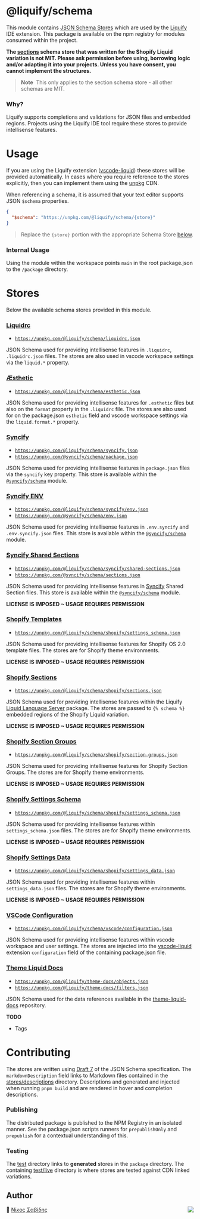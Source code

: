 # @liquify/schema

This module contains [JSON Schema Stores](https://json-schema.org/) which are used by the [Liquify](https://liquify.dev) IDE extension. This package is available on the npm registry for modules consumed within the project.

**The [sections](#shopify-sections) schema store that was written for the Shopify Liquid variation is not MIT. Please ask permission before using, borrowing logic and/or adapting it into your projects. Unless you have consent, you cannot implement the structures.**

> **Note**&nbsp;
> This only applies to the section schema store - all other schemas are MIT.

### Why?

Liquify supports completions and validations for JSON files and embedded regions. Projects using the Liquify IDE tool require these stores to provide intellisense features.

# Usage

If you are using the Liquify extension ([vscode-liquid](https://github.com/panoply/vscode-liquid)) these stores will be provided automatically. In cases where you require reference to the stores explicitly, then you can implement them using the [unpkg](https://unpkg.com/) CDN.

When referencing a schema, it is assumed that your text editor supports JSON `$schema` properties.

```json
{
  "$schema": "https://unpkg.com/@liquify/schema/{store}"
}
```

> Replace the `{store}` portion with the appropriate Schema Store [below](#schema-stores).

### Internal Usage

Using the module within the workspace points `main` in the root package.json to the `/package` directory.

# Stores

Below the available schema stores provided in this module.

### [Liquidrc](https://unpkg.com/@liquify/schema/liquidrc.json)

- [`https://unpkg.com/@liquify/schema/liquidrc.json`](https://unpkg.com/@liquify/schema/liquidrc.json)

JSON Schema used for providing intellisense features in `.liquidrc`, `.liquidrc.json` files. The stores are also used in vscode workspace settings via the `liquid.*` property.

### [Æsthetic](https://unpkg.com/@liquify/schema/esthetic.json)

- [`https://unpkg.com/@liquify/schema/esthetic.json`](https://unpkg.com/@liquify/schema/esthetic.json)

JSON Schema used for providing intellisense features for `.esthetic` files but also on the `format` property in the `.liquidrc` file. The stores are also used for on the package.json `esthetic` field and vscode workspace settings via the `liquid.format.*` property.

### [Syncify](https://unpkg.com/@liquify/schema/syncify.json)

- [`https://unpkg.com/@liquify/schema/syncify.json`](https://unpkg.com/@liquify/schema/syncify.json)
- [`https://unpkg.com/@syncify/schema/package.json`](https://unpkg.com/@syncify/schema/sections.json)

JSON Schema used for providing intellisense features in `package.json` files via the `syncify` key property. This store is available within the [`@syncify/schema`](https://github.com/panoply/syncify/packages/schema) module.

### [Syncify ENV](https://unpkg.com/@liquify/schema/syncify/env.json)

- [`https://unpkg.com/@liquify/schema/syncify/env.json`](https://unpkg.com/@liquify/schema/syncify/env.json)
- [`https://unpkg.com/@syncify/schema/env.json`](https://unpkg.com/@syncify/schema/env.json)

JSON Schema used for providing intellisense features in `.env.syncify` and `.env.syncify.json` files. This store is available within the [`@syncify/schema`](https://github.com/panoply/syncify/packages/schema) module.

### [Syncify Shared Sections](https://unpkg.com/@liquify/schema/syncify/shared-sections.json)

- [`https://unpkg.com/@liquify/schema/syncify/shared-sections.json`](https://unpkg.com/@liquify/schema/syncify/shared-sections.json)
- [`https://unpkg.com/@syncify/schema/sections.json`](https://unpkg.com/@syncify/schema/sections.json)

JSON Schema used for providing intellisense features in [Syncify](https://github.com/panoply/syncify) Shared Section files. This store is available within the [`@syncify/schema`](https://github.com/panoply/syncify/packages/schema) module.

**LICENSE IS IMPOSED ~ USAGE REQUIRES PERMISSION**

### [Shopify Templates](https://unpkg.com/@liquify/schema/shopify/templates.json)

- [`https://unpkg.com/@liquify/schema/shopify/settings_schema.json`](https://unpkg.com/@liquify/schema/shopify/templates.json)

JSON Schema used for providing intellisense features for Shopify OS 2.0 template files. The stores are for Shopify theme environments.

**LICENSE IS IMPOSED ~ USAGE REQUIRES PERMISSION**

### [Shopify Sections](https://unpkg.com/@liquify/schema/shopify/sections.json)

- [`https://unpkg.com/@liquify/schema/shopify/sections.json`](https://unpkg.com/@liquify/schema/shopify/sections.json)

JSON Schema used for providing intellisense features within the Liquify [Liquid Language Server](#) package. The stores are passed to `{% schema %}` embedded regions of the Shopify Liquid variation.

**LICENSE IS IMPOSED ~ USAGE REQUIRES PERMISSION**

### [Shopify Section Groups](https://unpkg.com/@liquify/schema/shopify/section-groups.json)

- [`https://unpkg.com/@liquify/schema/shopify/section-groups.json`](https://unpkg.com/@liquify/schema/shopify/section-groups.json)

JSON Schema used for providing intellisense features for Shopify Section Groups. The stores are for Shopify theme environments.

**LICENSE IS IMPOSED ~ USAGE REQUIRES PERMISSION**

### [Shopify Settings Schema](https://unpkg.com/@liquify/schema/shopify/settings_schema.json)

- [`https://unpkg.com/@liquify/schema/shopify/settings_schema.json`](https://unpkg.com/@liquify/schema/shopify/settings_schema.json)

JSON Schema used for providing intellisense features within `settings_schema.json` files. The stores are for Shopify theme environments.

**LICENSE IS IMPOSED ~ USAGE REQUIRES PERMISSION**

### [Shopify Settings Data](https://unpkg.com/@liquify/schema/shopify/settings_data.json)

- [`https://unpkg.com/@liquify/schema/shopify/settings_data.json`](https://unpkg.com/@liquify/schema/shopify/settings_data.json)

JSON Schema used for providing intellisense features within `settings_data.json` files. The stores are for Shopify theme environments.

**LICENSE IS IMPOSED ~ USAGE REQUIRES PERMISSION**

### [VSCode Configuration](https://unpkg.com/@liquify/schema/vscode/configuration.json)

- [`https://unpkg.com/@liquify/schema/vscode/configuration.json`](https://unpkg.com/@liquify/schema/vscode/configuration.json)

JSON Schema used for providing intellisense features within vscode workspace and user settings. The stores are injected into the [vscode-liquid](https://github.com/panoply/vscode-liquid) extension `configuration` field of the containing package.json file.

### [Theme Liquid Docs](https://unpkg.com/browse/@liquify/schema@0.1.0/theme-docs/)

- [`https://unpkg.com/@liquify/theme-docs/objects.json`](https://unpkg.com/@liquify/theme-docs/objects.json)
- [`https://unpkg.com/@liquify/theme-docs/filters.json`](https://unpkg.com/@liquify/theme-docs/filters.json)

JSON Schema used for the data references available in the [theme-liquid-docs](https://github.com/Shopify/theme-liquid-docs) repository.

**TODO**

- Tags

# Contributing

The stores are written using [Draft 7](http://json-schema.org/draft-07/schema) of the JSON Schema specification. The `markdownDescription` field links to Markdown files contained in the [stores/descriptions](https://github.com/panoply/liquify-schema/tree/master/stores/descriptions) directory. Descriptions and generated and injected when running `pnpm build` and are rendered in hover and completion descriptions.

### Publishing

The distributed package is published to the NPM Registry in an isolated manner. See the package.json scripts runners for `prepublishOnly` and `prepublish` for a contextual understanding of this.

### Testing

The [test](https://github.com/panoply/liquify-schema/tree/master/test) directory links to **generated** stores in the `package` directory. The containing [test/live](https://github.com/panoply/liquify-schema/tree/master/test/live) directory is where stores are tested against CDN linked variations.

## Author

🥛 [Νίκος Σαβίδης](mailto:n.savvidis@gmx.com) <img align="right" src="https://img.shields.io/badge/-@niksavvidis-1DA1F2?logo=twitter&logoColor=fff" />
